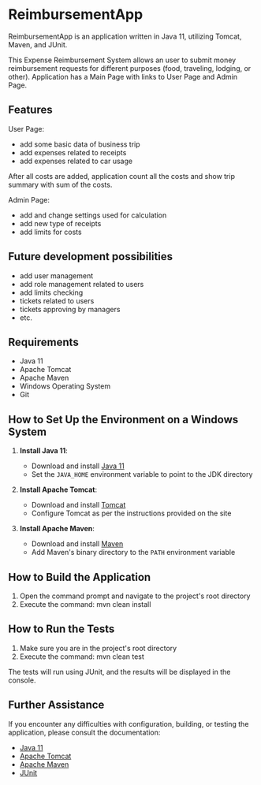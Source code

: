 # ReimbursementApp

ReimbursementApp is an application written in Java 11, utilizing Tomcat, Maven, and JUnit.

This Expense Reimbursement System allows an user to submit money reimbursement requests for different purposes (food, traveling, lodging, or other). 
Application has a Main Page with links to User Page and Admin Page.

## Features

User Page:
- add some basic data of business trip
- add expenses related to receipts
- add expenses related to car usage

After all costs are added, application count all the costs and show trip summary with sum of the costs.

Admin Page:
- add and change settings used for calculation
- add new type of receipts
- add limits for costs

## Future development possibilities
- add user management
- add role management related to users
- add limits checking 
- tickets related to users
- tickets approving by managers
- etc.

## Requirements

- Java 11
- Apache Tomcat
- Apache Maven
- Windows Operating System
- Git

## How to Set Up the Environment on a Windows System

1. **Install Java 11**:
    - Download and install [Java 11](https://www.oracle.com/java/technologies/javase-jdk11-downloads.html)
    - Set the `JAVA_HOME` environment variable to point to the JDK directory

2. **Install Apache Tomcat**:
    - Download and install [Tomcat](https://tomcat.apache.org/download-90.cgi)
    - Configure Tomcat as per the instructions provided on the site

3. **Install Apache Maven**:
    - Download and install [Maven](https://maven.apache.org/download.cgi)
    - Add Maven's binary directory to the `PATH` environment variable

## How to Build the Application

1. Open the command prompt and navigate to the project's root directory
2. Execute the command: mvn clean install

## How to Run the Tests

1. Make sure you are in the project's root directory
2. Execute the command: mvn clean test


The tests will run using JUnit, and the results will be displayed in the console.

## Further Assistance

If you encounter any difficulties with configuration, building, or testing the application, please consult the documentation:
- [Java 11](https://docs.oracle.com/en/java/javase/11/)
- [Apache Tomcat](https://tomcat.apache.org/tomcat-9.0-doc/index.html)
- [Apache Maven](https://maven.apache.org/guides/index.html)
- [JUnit](https://junit.org/junit5/docs/current/user-guide/)

